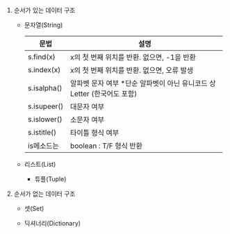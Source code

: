 1. 순서가 있는 데이터 구조

   - 문자열(String)

     | 문법        | 설명                                                         |
     | ----------- | ------------------------------------------------------------ |
     | s.find(x)   | x의 첫 번째 위치를 반환. 없으면, -1을 반환                   |
     | s.index(x)  | x의 첫 번째 위치를 반환. 없으면, 오류 발생                   |
     | s.isalpha() | 알파벳 문자 여부 *단순 알파벳이 아닌 유니코드 상 Letter (한국어도 포함) |
     | s.isupeer() | 대문자 여부                                                  |
     | s.islower() | 소문자 여부                                                  |
     | s.istitle() | 타이틀 형식 여부                                             |
     | is메소드는  | boolean : T/F 형식 반환                                      |

   - 리스트(List)
     

     - 튜플(Tuple)
       

2. 순서가 없는 데이터 구조

   - 셋(Set)
     
   - 딕셔너리(Dictionary)
     